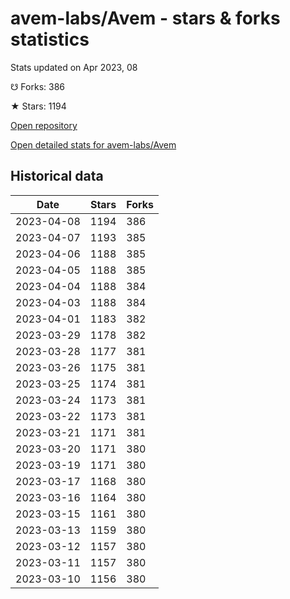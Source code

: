 # avem-labs/Avem - stars & forks statistics

Stats updated on Apr 2023, 08

☋ Forks: 386

★ Stars: 1194

[Open repository](https://github.com/avem-labs/Avem)

[Open detailed stats for avem-labs/Avem](https://reviewgithub.com/rep/avem-labs/Avem)

## Historical data
| Date | Stars | Forks |
|------|-------|-------|
| 2023-04-08 | 1194 | 386 | 
| 2023-04-07 | 1193 | 385 | 
| 2023-04-06 | 1188 | 385 | 
| 2023-04-05 | 1188 | 385 | 
| 2023-04-04 | 1188 | 384 | 
| 2023-04-03 | 1188 | 384 | 
| 2023-04-01 | 1183 | 382 | 
| 2023-03-29 | 1178 | 382 | 
| 2023-03-28 | 1177 | 381 | 
| 2023-03-26 | 1175 | 381 | 
| 2023-03-25 | 1174 | 381 | 
| 2023-03-24 | 1173 | 381 | 
| 2023-03-22 | 1173 | 381 | 
| 2023-03-21 | 1171 | 381 | 
| 2023-03-20 | 1171 | 380 | 
| 2023-03-19 | 1171 | 380 | 
| 2023-03-17 | 1168 | 380 | 
| 2023-03-16 | 1164 | 380 | 
| 2023-03-15 | 1161 | 380 | 
| 2023-03-13 | 1159 | 380 | 
| 2023-03-12 | 1157 | 380 | 
| 2023-03-11 | 1157 | 380 | 
| 2023-03-10 | 1156 | 380 | 

